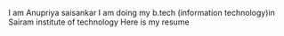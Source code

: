 I am Anupriya saisankar
I am doing my b.tech (information technology)in Sairam institute of technology
Here is my resume
